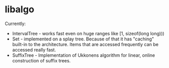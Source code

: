 # libalgo

Currently:
  - IntervalTree - works fast even on huge ranges like [1, sizeof(long long)))
  - Set - implemented on a splay tree. Because of that it has "caching" built-in to the architecture. Items that are accessed frequently can be accessed really fast.
  - SuffixTree - Implementation of Ukkonens algorithm for linear, online construction of suffix trees.

